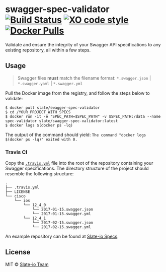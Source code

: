 # swagger-spec-validator [![Build Status](https://img.shields.io/travis/slate-io/swagger-spec-validator.svg?style=flat-square)](https://travis-ci.org/slate-io/swagger-spec-validator) [![XO code style](https://img.shields.io/badge/code_style-XO-5ed9c7.svg?style=flat-square)](https://github.com/sindresorhus/xo) [![Docker Pulls](https://img.shields.io/docker/pulls/slate/swagger-spec-validator.svg?style=flat-square)](https://hub.docker.com/r/slate/swagger-spec-validator/)

Validate and ensure the integrity of your Swagger API specifications to any existing repository, all within a few steps.

## Usage

> Swagger files **must** match the filename format: `*.swagger.json` |  `*.swagger.yaml` |  `*.swagger.yml`

Pull the Docker image from the registry, and follow the steps below to validate:

```
$ docker pull slate/swagger-spec-validator
$ cd /YOUR_PROJECT_WITH_SPECS
$ docker run -it -e "SPEC_PATH=$SPEC_PATH" -v $SPEC_PATH:/data --name spec-validator slate/swagger-spec-validator:latest
$ docker logs $(docker ps -lq)
```


The output of the command should yield: `The command "docker logs $(docker ps -lq)" exited with 0.`

### Travis CI

Copy the [`.travis.yml`](https://github.com/slate-io/swagger-spec-validator/blob/master/.travis.yml) file into the root of the repository containing your Swagger specifications. The directory structure of the project should resemble the following structure:

```
.
├── .travis.yml
├── LICENSE
└── cisco
    └── ios
        └── 12_4_0
            └── 2017-01-15.swagger.json
            └── 2017-01-15.swagger.yml
        └── 12_4_1
            └── 2017-02-15.swagger.json
            └── 2017-02-15.swagger.yml
```

An example repository can be found at [Slate-io Specs](https://github.com/slate-io/specifications).

## License

MIT © [Slate-io Team](https://github.com/slate-io)

